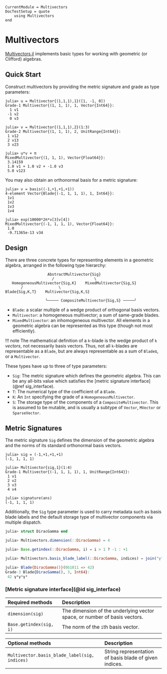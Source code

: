 ```@meta
CurrentModule = Multivectors
DocTestSetup = quote
	using Multivectors
end
```

# Multivectors

[Multivectors.jl](https://github.com/jollywatt/Multivectors.jl) implements basic types for working with geometric (or Clifford) algebras.

## Quick Start

Construct multivectors by providing the metric signature and grade as type parameters:

```jldoctest
julia> u = Multivector{(1,1,1),1}([1, -1, 0])
Grade-1 Multivector{(1, 1, 1), 1, Vector{Int64}}:
  1 v1
 -1 v2
  0 v3

julia> v = Multivector{(1,1,1),2}(1:3)
Grade-2 Multivector{(1, 1, 1), 2, UnitRange{Int64}}:
 1 v12
 2 v13
 3 v23

julia> u*v + π
MixedMultivector{(1, 1, 1), Vector{Float64}}:
 3.14159
 1.0 v1 + 1.0 v2 + -1.0 v3
 5.0 v123
```

You may also obtain an orthonormal basis for a metric signature:

```jldoctest
julia> v = basis((-1,+1,+1,+1))
4-element Vector{Blade{(-1, 1, 1, 1), 1, Int64}}:
 1v1
 1v2
 1v3
 1v4

julia> exp(10000*2π*v[3]v[4])
MixedMultivector{(-1, 1, 1, 1), Vector{Float64}}:
 1.0
 -9.71365e-13 v34
```

## Design


There are three concrete types for representing elements in a geometric algebra, arranged in the following type hierarchy:

```
                   AbstractMultivector{Sig}
                     /                  \
   HomogeneousMultivector{Sig,K}    MixedMultivector{Sig,S}
       /                \                             
Blade{Sig,K,T}    Multivector{Sig,K,S}                
                                                   
                  ╰───── CompositeMultivector{Sig,S} ─────╯
```

- `Blade`: a scalar multiple of a wedge product of orthogonal basis vectors.
- `Multivector`: a homogeneous multivector; a sum of same-grade blades.
- `MixedMultivector`: an inhomogeneous multivector. All elements in a geometric
   algebra can be represented as this type (though not most efficiently).

!!! note
	The mathematical definition of a ``k``-blade is the wedge product
	of ``k`` _vectors_, not necessarily basis vectors. Thus, not all
	``k``-blades are representable as a `Blade`, but are always representable
	as a sum of `Blade`s, or a `Multivector`.

These types have up to three of type parameters:

- `Sig`: The metric signature which defines the geometric algebra. This can be any
   all-bits value which satisfies the [metric signature interface](@ref sig_interface).
- `T`: The numerical type of the coefficient of a `Blade`.
- `K`: An `Int` specifying the grade of a `HomogeneousMultivector`.
- `S`: The storage type of the components of a `CompositeMultivector`. This is
   assumed to be mutable, and is usually a subtype of `Vector`, `MVector` or `SparseVector`.


## Metric Signatures

The metric signature `Sig` defines the dimension of the geometric algebra and the norms of its standard orthonormal basis vectors.

```jldoctest
julia> sig = (-1,+1,+1,+1)
(-1, 1, 1, 1)

julia> Multivector{sig,1}(1:4)
Grade-1 Multivector{(-1, 1, 1, 1), 1, UnitRange{Int64}}:
 1 v1
 2 v2
 3 v3
 4 v4

julia> signature(ans)
(-1, 1, 1, 1)

```

Additionally, the `Sig` type parameter is used to carry metadata such as basis blade labels and the default storage type of multivector components via multiple dispatch.

```julia
julia> struct DiracGamma end

julia> Multivectors.dimension(::DiracGamma) = 4

julia> Base.getindex(::DiracGamma, i) = i > 1 ? -1 : +1

julia> Multivectors.basis_blade_label(::DiracGamma, indices) = join("γ"*collect("⁰¹²³")[i] for i in indices)

julia> Blade{DiracGamma()}(0b1011 => 42)
Grade-3 Blade{DiracGamma(), 3, Int64}:
 42 γ⁰γ¹γ³

```

### [Metric signature interface](@id sig_interface)

| Required methods | Description |
|:-----------------|:------------|
| `dimension(sig)` | The dimension of the underlying vector space, or number of basis vectors.
| `Base.getindex(sig, i)` | The norm of the `i`th basis vector. |

| Optional methods | Description |
|:-----------------|:------------|
| `Multivector.basis_blade_label(sig, indices)` | String representation of basis blade of given indices.